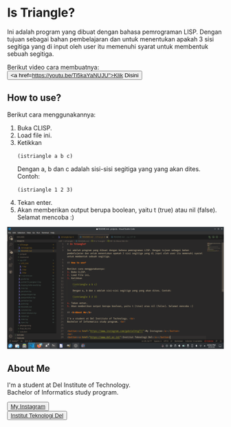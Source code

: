 # Is Triangle?

Ini adalah program yang dibuat dengan bahasa pemrograman LISP. Dengan tujuan sebagai bahan pembelajaran dan untuk menentukan apakah 3 sisi segitiga yang di input oleh user itu memenuhi syarat untuk membentuk sebuah segitiga.

Berikut video cara membuatnya: <button><a href=https://youtu.be/Ti5kaYaNUJU">Klik Disini</a></button>

## How to use?

Berikut cara menggunakannya:
1. Buka CLISP.
2. Load file ini.
3. Ketikkan
    ```
    (istriangle a b c)
    ```
    Dengan a, b dan c adalah sisi-sisi segitiga yang yang akan dites. Contoh:
    ```
    (istriangle 1 2 3)
    ```
4. Tekan enter.
5. Akan memberikan output berupa boolean, yaitu t (true) atau nil (false). Selamat mencoba :)

![ss](ss.png)

## <b>About Me</b>

I'm a student at Del Institute of Technology. <br>
Bachelor of Informatics study program. <br>


<button><a href="https://www.instagram.com/gabrielhtg77/">My Instagram</a></button>
<br>
<button><a href="https://www.del.ac.id/">Institut Teknologi Del</a></button>